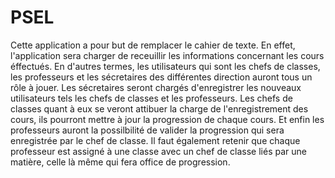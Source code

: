 # PSEL

Cette application a pour but de remplacer le cahier de texte. En effet, l'application sera charger de receuillir les informations concernant les cours éffectués. En d'autres termes, les utilisateurs qui sont les chefs de classes, les professeurs et les sécretaires des différentes direction auront tous un rôle à jouer. Les sécretaires seront chargés d'enregistrer les nouveaux utilisateurs tels les chefs de classes et les professeurs. Les chefs de classes quant à eux se veront attibuer la charge de l'enregistrement des cours, ils pourront mettre à jour la progression de chaque cours. Et enfin les professeurs auront la possilbilité de valider la progression qui sera enregistrée par le chef de classe. Il faut également retenir que chaque professeur est assigné à une classe avec un chef de classe liés par une matière, celle là même qui fera office de progression.
